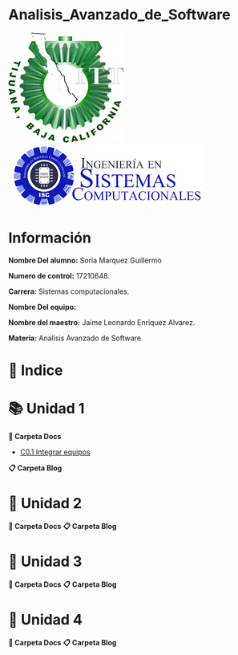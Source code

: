 # Analisis_Avanzado_de_Software

![Logo](img/Logotec.jpg)
![LogoS](img/LogoSistemas.png)

#  Información #

**Nombre Del alumno:** Soria Marquez Guillermo

**Numero de control:** 17210648.

**Carrera:** Sistemas computacionales.

**Nombre Del equipo:** 

**Nombre del maestro:** Jaime Leonardo Enriquez Alvarez.

**Materia:** Analisis Avanzado de
Software

# :pushpin: Indice #

# :books: Unidad 1

**:paperclip: Carpeta Docs**

* [C0.1 Integrar equipos](Blog/C0.1_IntegrarEquiposdeTrabajo.md)

**:clipboard: Carpeta Blog**

# :closed_book: Unidad 2

**:paperclip: Carpeta Docs**
**:clipboard: Carpeta Blog**

# :orange_book: Unidad 3

**:paperclip: Carpeta Docs**
**:clipboard: Carpeta Blog**

# :blue_book: Unidad 4

**:paperclip: Carpeta Docs**
**:clipboard: Carpeta Blog**